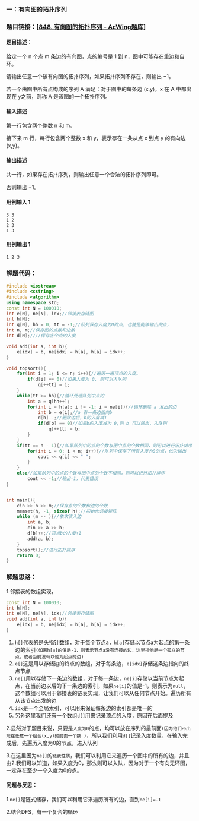 ### 一：有向图的拓扑序列



### 题目链接：[[848. 有向图的拓扑序列 - AcWing题库](https://www.acwing.com/problem/content/description/850/)]



#### 题目描述：

给定一个 n 个点 m 条边的有向图，点的编号是 1 到 n，图中可能存在重边和自环。

请输出任意一个该有向图的拓扑序列，如果拓扑序列不存在，则输出 −1。

若一个由图中所有点构成的序列 A 满足：对于图中的每条边 (x,y)，x 在 A 中都出现在  y之前，则称 A 是该图的一个拓扑序列。

#### 输入描述

第一行包含两个整数 n 和 m。

接下来 m 行，每行包含两个整数 x 和 y，表示存在一条从点 x 到点 y 的有向边 (x,y)。

#### 输出描述

共一行，如果存在拓扑序列，则输出任意一个合法的拓扑序列即可。

否则输出 −1。

#### 用例输入 1



```
3 3
1 2
2 3
1 3
```



#### 用例输出 1



```
1 2 3
```



### 解题代码：



```cpp
#include <iostream>
#include <cstring>
#include <algorithm>
using namespace std;
const int N = 100010;
int e[N], ne[N], idx;//邻接表存储图
int h[N];
int q[N], hh = 0, tt = -1;//队列保存入度为0的点，也就是能够输出的点，
int n, m;//保存图的点数和边数
int d[N];////保存各个点的入度

void add(int a, int b){
    e[idx] = b, ne[idx] = h[a], h[a] = idx++;
}

void topsort(){
    for(int i = 1; i <= n; i++){//遍历一遍顶点的入度。
        if(d[i] == 0)//如果入度为 0, 则可以入队列
            q[++tt] = i;
    }
    while(tt >= hh){//循环处理队列中点的
        int a = q[hh++];
        for(int i = h[a]; i != -1; i = ne[i]){//循环删除 a 发出的边
            int b = e[i];//a 有一条边指向b
            d[b]--;//删除边后，b的入度减1
            if(d[b] == 0)//如果b的入度减为 0,则 b 可以输出，入队列
                q[++tt] = b;
        }
    }
    if(tt == n - 1){//如果队列中的点的个数与图中点的个数相同，则可以进行拓扑排序
        for(int i = 0; i < n; i++){//队列中保存了所有入度为0的点，依次输出
            cout << q[i] << " ";
        }
    }
    else//如果队列中的点的个数与图中点的个数不相同，则可以进行拓扑排序
        cout << -1;//输出-1，代表错误
}


int main(){
    cin >> n >> m;//保存点的个数和边的个数
    memset(h, -1, sizeof h);//初始化邻接矩阵
    while (m -- ){//依次读入边
        int a, b;
        cin >> a >> b;
        d[b]++;//顶点b的入度+1
        add(a, b);
    }
    topsort();//进行拓扑排序
    return 0;
}
```



### 解题思路：

1.邻接表的数组实现，

```cpp
const int N = 100010;
int h[N];
int e[N], ne[N], idx;//邻接表存储图
void add(int a, int b){
    e[idx] = b, ne[idx] = h[a], h[a] = idx++;
}
```

1) `h[]`代表的是头指针数组，对于每个节点a，`h[a]`存储以节点a为起点的第一条边的索引`(如果h[a]的值是-1，则表示节点a没有连接的边，这里指他是一个孤立的节点，或者当前没有以他为起点的边)`
2) `e[]`这是用以存储边的终点的数组，对于每条边，`e[idx]`存储这条边指向的终点节点
3) `ne[]`用以存储下一条边的数组，对于每一条边，`ne[i]`存储以当前节点为起点，在当前边以后的下一条边的索引，如果`ne[i]`的值是-1，则表示为`null`，这个数组可以用于邻接表的链表实现，让我们可以从任何节点开始。遍历所有从该节点出发的边
4) `idx`是一个全局索引，可以用来保证每条边的索引都是唯一的
5) 另外这里我们还有一个数组`d[]`用来记录顶点的入度，原因在后面提及

2.显然对于题目来说，只要是`入度为0`的点，均可以放在序列的最前面`(因为他们不出现在任意一个组合(x,y)的前面一个数 )`，所以我们利用`d[]`记录入度数量，在输入完成后，先遍历入度为0的节点，进入队列

3.在这里因为`ne[]`的`链表性质`，我们可以利用它来遍历一个图中的所有的边，并且由2.我们可以知道，如果入度为0，那么则可以入队，因为对于一个有向无环图，一定存在至少一个入度为0的点。

#### 问题与反思：

1.`ne[]`是链式储存，我们可以利用它来遍历所有的边，直到`ne[i]=-1`

2.结合DFS，有一个复合的循环

